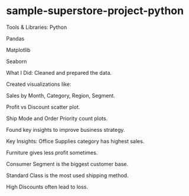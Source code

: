 # sample-superstore-project-python

Tools & Libraries:
Python

Pandas

Matplotlib

Seaborn

What I Did:
Cleaned and prepared the data.

Created visualizations like:

Sales by Month, Category, Region, Segment.

Profit vs Discount scatter plot.

Ship Mode and Order Priority count plots.

Found key insights to improve business strategy.

 Key Insights:
Office Supplies category has highest sales.

Furniture gives less profit sometimes.

Consumer Segment is the biggest customer base.

Standard Class is the most used shipping method.

High Discounts often lead to loss.
